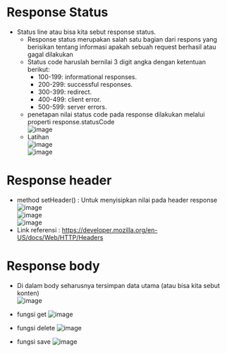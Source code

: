 # Response Status

- Status line atau bisa kita sebut response status.
  - Response status merupakan salah satu bagian dari respons yang berisikan tentang informasi apakah sebuah request berhasil atau gagal dilakukan
  - Status code haruslah bernilai 3 digit angka dengan ketentuan berikut:
    - 100-199: informational responses.
    - 200-299: successful responses.
    - 300-399: redirect.
    - 400-499: client error.
    - 500-599: server errors.
  - penetapan nilai status code pada response dilakukan melalui properti response.statusCode
    <br>![image](https://user-images.githubusercontent.com/85721388/225549973-68ffe43e-eaaa-4caf-a6d2-e1871a54d200.png)
  - Latihan
    <br>![image](https://user-images.githubusercontent.com/85721388/225551182-e3173c0c-9ddf-4b55-83b4-e5f865ee8e5f.png)
    <br>![image](https://user-images.githubusercontent.com/85721388/225551333-be1b56d2-d6b2-4c50-8785-664299701b5b.png)

# Response header
  - method setHeader() : Untuk menyisipkan nilai pada header response
    <br>![image](https://user-images.githubusercontent.com/85721388/225551747-e4822969-9a59-4d5f-92a2-89ac8cfb1589.png)
    <br>![image](https://user-images.githubusercontent.com/85721388/225551883-c8f8bedb-aceb-4f37-865b-7e0927b9c013.png)
    <br>![image](https://user-images.githubusercontent.com/85721388/225619143-b1c0d525-cfe5-49ca-bea5-0ea93dd50c1d.png)
  - Link referensi : https://developer.mozilla.org/en-US/docs/Web/HTTP/Headers

# Response body
- Di dalam body seharusnya tersimpan data utama (atau bisa kita sebut konten) 
<br>![image](https://user-images.githubusercontent.com/85721388/225633278-31b2be1a-3412-4301-9138-36249e67bb17.png)


- fungsi get 
![image](https://user-images.githubusercontent.com/85721388/225630738-c5dcb464-909e-42cf-923e-0792f59d7b83.png)
- fungsi delete
![image](https://user-images.githubusercontent.com/85721388/225629084-85241159-9ca2-4045-b376-cf3c70066d2c.png)
- fungsi save 
![image](https://user-images.githubusercontent.com/85721388/225630644-c412c5da-5b1b-4da1-a3d1-cfd56ce0e2cf.png)


